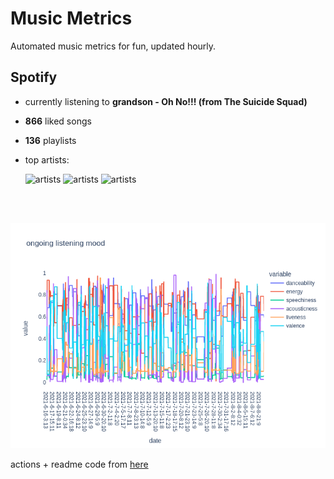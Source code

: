 # Music Metrics

Automated music metrics for fun, updated hourly.

## Spotify

- currently listening to **grandson - Oh No!!! (from The Suicide Squad)**

- **866** liked songs
- **136** playlists

- top artists: 

    ![artists](https://i.scdn.co/image/ab6761610000f178867008a971fae0f4d913f63a) ![artists](https://i.scdn.co/image/ab6761610000f1784749e18dfb01ec9a8590b982) ![artists](https://i.scdn.co/image/ab6761610000f178ea72be78f2a71616661b982e)

<br></br>

<!-- ## Audio features for currently playing

![feature spread](figures/auto.png) -->

![ongoing features](figures/timeseries.png)

actions + readme code from [here](https://github.com/gargakshit/gargakshit)
